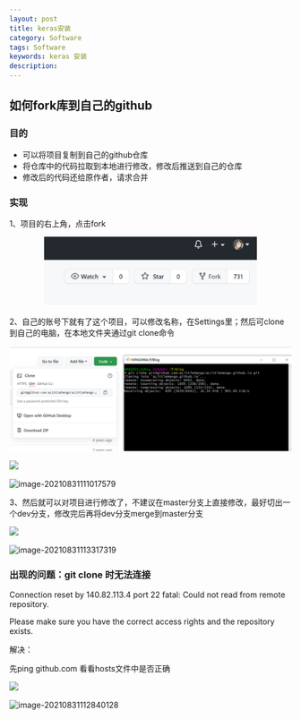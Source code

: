 ```yaml
---
layout: post
title: keras安装
category: Software
tags: Software
keywords: keras 安装
description:
---
```

## 如何fork库到自己的github

### 目的

* 可以将项目复制到自己的github仓库
* 将仓库中的代码拉取到本地进行修改，修改后推送到自己的仓库
* 修改后的代码还给原作者，请求合并

### 实现

1、项目的右上角，点击fork

<center>
<img src="https://raw.githubusercontent.com/alittlemango/alittlemango.github.io/master/img/Software/fork/1.png" style="zoom:70%">
</center>

2、自己的账号下就有了这个项目，可以修改名称，在Settings里；然后可clone到自己的电脑，在本地文件夹通过git clone命令


<center>
<img src="https://raw.githubusercontent.com/alittlemango/alittlemango.github.io/master/img/Software/fork/2.png" style="zoom:70%">
</center>


![](image/2021-09-01-fork库/1630645635498.png)

![image-20210831111017579](file://C:\Users\HP\AppData\Roaming\Typora\typora-user-images\image-20210831111017579.png?lastModify=1630645451)

3、然后就可以对项目进行修改了，不建议在master分支上直接修改，最好切出一个dev分支，修改完后再将dev分支merge到master分支

![](image/2021-09-01-fork库/1630645661205.png)

![image-20210831113317319](file://C:\Users\HP\AppData\Roaming\Typora\typora-user-images\image-20210831113317319.png?lastModify=1630645451)

### 出现的问题：git clone 时无法连接

Connection reset by 140.82.113.4 port 22
fatal: Could not read from remote repository.

Please make sure you have the correct access rights
and the repository exists.

解决：

先ping github.com 看看hosts文件中是否正确

![](image/2021-09-01-fork库/1630645683204.png)

![image-20210831112840128](file://C:\Users\HP\AppData\Roaming\Typora\typora-user-images\image-20210831112840128.png?lastModify=1630645451)
